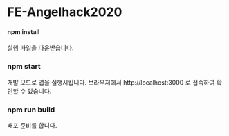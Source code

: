 # FE-Angelhack2020

#### npm install
실행 파일을 다운받습니다.

### npm start
개발 모드로 앱을 실행시킵니다.
브라우저에서 http://localhost:3000 로 접속하여 확인할 수 있습니다.

### npm run build
배포 준비를 합니다.
